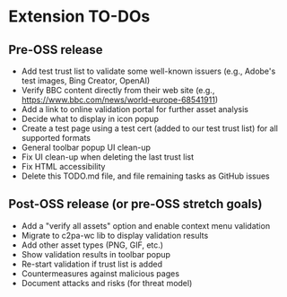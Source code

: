 # Extension TO-DOs

## Pre-OSS release

* Add test trust list to validate some well-known issuers (e.g., Adobe's test images, Bing Creator, OpenAI)
* Verify BBC content directly from their web site (e.g., https://www.bbc.com/news/world-europe-68541911)
* Add a link to online validation portal for further asset analysis
* Decide what to display in icon popup
* Create a test page using a test cert (added to our test trust list) for all supported formats
* General toolbar popup UI clean-up
* Fix UI clean-up when deleting the last trust list
* Fix HTML accessibility
* Delete this TODO.md file, and file remaining tasks as GitHub issues

## Post-OSS release (or pre-OSS stretch goals)
* Add a "verify all assets" option and enable context menu validation
* Migrate to c2pa-wc lib to display validation results
* Add other asset types (PNG, GIF, etc.)
* Show validation results in toolbar popup
* Re-start validation if trust list is added
* Countermeasures against malicious pages
* Document attacks and risks (for threat model)